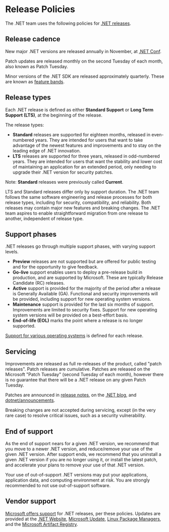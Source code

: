 # Release Policies

The .NET team uses the following policies for [.NET releases](releases.md).

## Release cadence

New major .NET versions are released annually in November, at [.NET Conf](https://www.dotnetconf.net/).

Patch updates are released monthly on the second Tuesday of each month, also known as Patch Tuesday.

Minor versions of the .NET SDK are released approximately quarterly. These are known as [feature bands](https://learn.microsoft.com/dotnet/core/releases-and-support#feature-bands-sdk-only).

## Release types

Each .NET release is defined as either  **Standard Support** or **Long Term Support (LTS)**, at the beginning of the release.

The release types:

* **Standard** releases are supported for eighteen months, released in even-numbered years. They are intended for users that want to take advantage of the newest features and improvements and to stay on the leading edge of .NET innovation.
* **LTS** releases are supported for three years, released in odd-numbered years. They are intended for users that want the stability and lower cost of maintaining an application for an extended period, only needing to upgrade their .NET version for security patches.

Note: **Standard** releases were previously called **Current**.

LTS and Standard releases differ only by support duration. The .NET team follows the same software engineering and release processes for both release types, including for security, compatibility, and reliability. Both releases may contain major new features and breaking changes. The .NET team aspires to enable straightforward migration from one release to another, independent of release type.

## Support phases

.NET releases go through multiple support phases, with varying support levels.

* **Preview** releases are not supported but are offered for public testing and for the opportunity to give feedback.
* **Go-live** support enables users to deploy a pre-release build in production, and are supported by Microsoft. These are typically Release Candidate (RC) releases.
* **Active** support is provided for the majority of the period after a release is Generally Available (GA). Functional and security improvements will be provided, including support for new operating system versions.
* **Maintenance** support is provided for the last six months of support. Improvements are limited to security fixes. Support for new operating system versions will be provided on a best-effort basis.
* **End-of-life (EOL)** marks the point where a release is no longer supported.

[Support for various operating systems](os-lifecycle-policy.md) is defined for each release.

## Servicing

Improvements are released as full re-releases of the product, called "patch releases". Patch releases are cumulative. Patches are released on the Microsoft "Patch Tuesday" (second Tuesday of each month), however there is no guarantee that there will be a .NET release on any given Patch Tuesday.

Patches are announced in [release notes](release-notes/README.md), on the [.NET blog](https://devblogs.microsoft.com/dotnet/category/maintenance-and-updates/), and [dotnet/announcements](https://github.com/dotnet/announcements/labels/Monthly-Update).

Breaking changes are not accepted during servicing, except (in the very rare case) to resolve critical issues, such as a security vulnerability.

## End of support

As the end of support nears for a given .NET version, we recommend that you move to a newer .NET version, and reduce/remove your use of the given .NET version. After support ends, we recommend that you uninstall a given .NET version if you are no longer using it, or install the latest patch, and accelerate your plans to remove your use of that .NET version.

Your use of out-of-support .NET versions may put your applications, application data, and computing environment at risk. You are strongly recommended to not use out-of-support software.

## Vendor support

[Microsoft offers support](microsoft-support.md) for .NET releases, per these policies. Updates are provided at the [.NET Website](https://dotnet.microsoft.com/download/dotnet), [Microsoft Update](https://devblogs.microsoft.com/dotnet/net-core-updates-coming-to-microsoft-update/), [Linux Package Managers](https://docs.microsoft.com/dotnet/core/install/linux), and the [Microsoft Artifact Registry](https://mcr.microsoft.com/catalog?search=dotnet).
